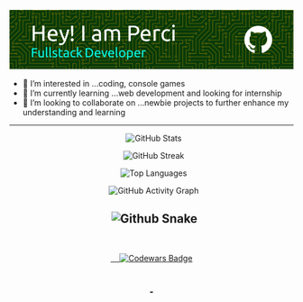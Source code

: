 ![Header](./github-header-image.png)

- 👀 I’m interested in ...coding, console games
- 🌱 I’m currently learning ...web development and looking for internship 
- 💞️ I’m looking to collaborate on ...newbie projects to further enhance my understanding and learning

---

<div align="center">

  <img src="https://github-readme-stats.vercel.app/api?username=perci-aceron&theme=tokyonight&hide_border=false&include_all_commits=true&count_private=false" alt="GitHub Stats"/>

  <img src="https://github-readme-streak-stats.herokuapp.com/?user=perci-aceron&theme=tokyonight&hide_border=false" alt="GitHub Streak"/>

  <img src="https://github-readme-stats.vercel.app/api/top-langs/?username=perci-aceron&theme=tokyonight&hide_border=false&include_all_commits=true&count_private=false&layout=compact" alt="Top Languages"/>

  <img src="https://github-readme-activity-graph.vercel.app/graph?username=perci-aceron&theme=tokyo-night" alt="GitHub Activity Graph"/>

  <img src="https://github.com/perci-aceron/snk/blob/manual-run-output/only-svg/github-contribution-grid-snake-dark.svg" alt="Github Snake"/>
---
  <a href="https://www.codewars.com/users/perci-aceron">

    <img src="https://github.r2v.ch/codewars?user=perci-aceron&top_languages=true&hide_clan=true&stroke=%23BB432C&theme=gradient_dark_by_level" alt="Codewars Badge"/>

  </a>
---
</div>

<!---
perci-aceron/perci-aceron is a ✨ special ✨ repository because its `README.md` (this file) appears on your GitHub profile.
You can click the Preview link to take a look at your changes.
--->
